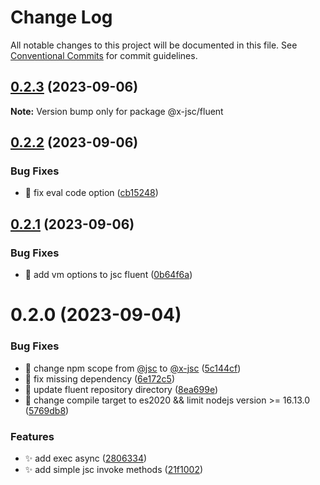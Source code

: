# Change Log

All notable changes to this project will be documented in this file.
See [Conventional Commits](https://conventionalcommits.org) for commit guidelines.

## [0.2.3](https://github.com/malei0311/jsc/compare/@x-jsc/fluent@0.2.2...@x-jsc/fluent@0.2.3) (2023-09-06)

**Note:** Version bump only for package @x-jsc/fluent

## [0.2.2](https://github.com/malei0311/jsc/compare/@x-jsc/fluent@0.2.1...@x-jsc/fluent@0.2.2) (2023-09-06)

### Bug Fixes

- 🐛 fix eval code option ([cb15248](https://github.com/malei0311/jsc/commit/cb152486f82f54c2ccff081000684e08d3512f2e))

## [0.2.1](https://github.com/malei0311/jsc/compare/@x-jsc/fluent@0.2.0...@x-jsc/fluent@0.2.1) (2023-09-06)

### Bug Fixes

- 🐛 add vm options to jsc fluent ([0b64f6a](https://github.com/malei0311/jsc/commit/0b64f6a2746f9bf66d44848394e88af1d2dbde8a))

# 0.2.0 (2023-09-04)

### Bug Fixes

- 🐛 change npm scope from [@jsc](https://github.com/jsc) to [@x-jsc](https://github.com/x-jsc) ([5c144cf](https://github.com/malei0311/jsc/commit/5c144cfa60a3329584f998824ffb13ade1912f11))
- 🐛 fix missing dependency ([6e172c5](https://github.com/malei0311/jsc/commit/6e172c587c650f14af9e0c261ddebf54ed9896e5))
- 📝 update fluent repository directory ([8ea699e](https://github.com/malei0311/jsc/commit/8ea699ea6abcfd9ff8917d6f38b96783520cea79))
- 🔧 change compile target to es2020 && limit nodejs version >= 16.13.0 ([5769db8](https://github.com/malei0311/jsc/commit/5769db87453a3e1d12ecc64b423055b0fcbcc179))

### Features

- ✨ add exec async ([2806334](https://github.com/malei0311/jsc/commit/28063348dbb3eb17ffce2b939dcb96901ba1a295))
- ✨ add simple jsc invoke methods ([21f1002](https://github.com/malei0311/jsc/commit/21f10029efb9a2fe1dd2c860e07b3bbd069a1e7f))
